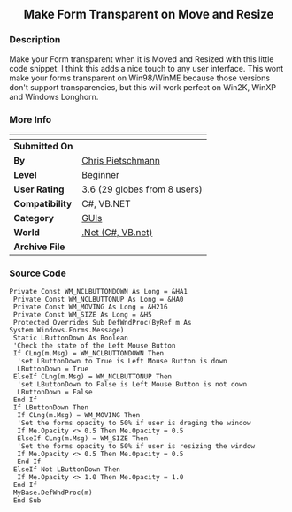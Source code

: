 ﻿<div align="center">

## Make Form Transparent on Move and Resize


</div>

### Description

Make your Form transparent when it is Moved and Resized with this little code snippet. I think this adds a nice touch to any user interface. This wont make your forms transparent on Win98/WinME because those versions don't support transparencies, but this will work perfect on Win2K, WinXP and Windows Longhorn.
 
### More Info
 


<span>             |<span>
---                |---
**Submitted On**   |
**By**             |[Chris Pietschmann](https://github.com/Planet-Source-Code/PSCIndex/blob/master/ByAuthor/chris-pietschmann.md)
**Level**          |Beginner
**User Rating**    |3.6 (29 globes from 8 users)
**Compatibility**  |C\#, VB\.NET
**Category**       |[GUIs](https://github.com/Planet-Source-Code/PSCIndex/blob/master/ByCategory/guis__10-30.md)
**World**          |[\.Net \(C\#, VB\.net\)](https://github.com/Planet-Source-Code/PSCIndex/blob/master/ByWorld/net-c-vb-net.md)
**Archive File**   |[](https://github.com/Planet-Source-Code/chris-pietschmann-make-form-transparent-on-move-and-resize__10-2454/archive/master.zip)





### Source Code

```
Private Const WM_NCLBUTTONDOWN As Long = &HA1
 Private Const WM_NCLBUTTONUP As Long = &HA0
 Private Const WM_MOVING As Long = &H216
 Private Const WM_SIZE As Long = &H5
 Protected Overrides Sub DefWndProc(ByRef m As System.Windows.Forms.Message)
 Static LButtonDown As Boolean
 'Check the state of the Left Mouse Button
 If CLng(m.Msg) = WM_NCLBUTTONDOWN Then
  'set LButtonDown to True is Left Mouse Button is down
  LButtonDown = True
 ElseIf CLng(m.Msg) = WM_NCLBUTTONUP Then
  'set LButtonDown to False is Left Mouse Button is not down
  LButtonDown = False
 End If
 If LButtonDown Then
  If CLng(m.Msg) = WM_MOVING Then
  'Set the forms opacity to 50% if user is draging the window
  If Me.Opacity <> 0.5 Then Me.Opacity = 0.5
  ElseIf CLng(m.Msg) = WM_SIZE Then
  'Set the forms opacity to 50% if user is resizing the window
  If Me.Opacity <> 0.5 Then Me.Opacity = 0.5
  End If
 ElseIf Not LButtonDown Then
  If Me.Opacity <> 1.0 Then Me.Opacity = 1.0
 End If
 MyBase.DefWndProc(m)
 End Sub
```

